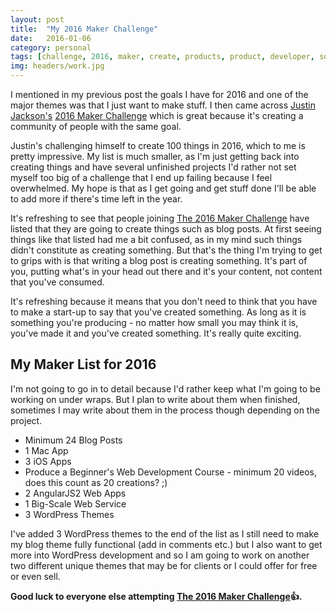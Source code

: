 ```yaml
---
layout: post
title:  "My 2016 Maker Challenge"
date:   2016-01-06
category: personal
tags: [challenge, 2016, maker, create, products, product, developer, software, blog, ios, mac, apps, development, angular, wordpress]
img: headers/work.jpg
---
```


I mentioned in my previous post the goals I have for 2016 and one of the major themes was that I just want to make stuff. I then came across [Justin Jackson's](https://twitter.com/mijustin) [2016 Maker Challenge](http://megamaker.co/challenge/) which is great because it's creating a community of people with the same goal.

Justin's challenging himself to create 100 things in 2016, which to me is pretty impressive. My list is much smaller, as I'm just getting back into creating things and have several unfinished projects I'd rather not set myself too big of a challenge that I end up failing because I feel overwhelmed. My hope is that as I get going and get stuff done I'll be able to add more if there's time left in the year.

It's refreshing to see that people joining [The 2016 Maker Challenge](http://megamaker.co/challenge/) have listed that they are going to create things such as blog posts. At first seeing things like that listed had me a bit confused, as in my mind such things didn't constitute as creating something. But that's the thing I'm trying to get to grips with is that writing a blog post is creating something. It's part of you, putting what's in your head out there and it's your content, not content that you've consumed.

It's refreshing because it means that you don't need to think that you have to make a start-up to say that you've created something. As long as it is something you're producing - no matter how small you may think it is, you've made it and you've created something. It's really quite exciting.

## My Maker List for 2016
I'm not going to go in to detail because I'd rather keep what I'm going to be working on under wraps. But I plan to write about them when finished, sometimes I may write about them in the process though depending on the project.

- Minimum 24 Blog Posts
- 1 Mac App
- 3 iOS Apps
- Produce a Beginner's Web Development Course - minimum 20 videos, does this count as 20 creations? ;)
- 2 AngularJS2 Web Apps
- 1 Big-Scale Web Service
- 3 WordPress Themes
	
I've added 3 WordPress themes to the end of the list as I still need to make my blog theme fully functional (add in comments etc.) but I also want to get more into WordPress development and so I am going to work on another two different unique themes that may be for clients or I could offer for free or even sell.

**Good luck to everyone else attempting [The 2016 Maker Challenge](http://megamaker.co/challenge/)👍.**
